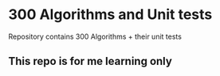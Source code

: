 # 300 Algorithms and Unit tests
Repository contains 300 Algorithms + their unit tests

## This repo is for me learning only
